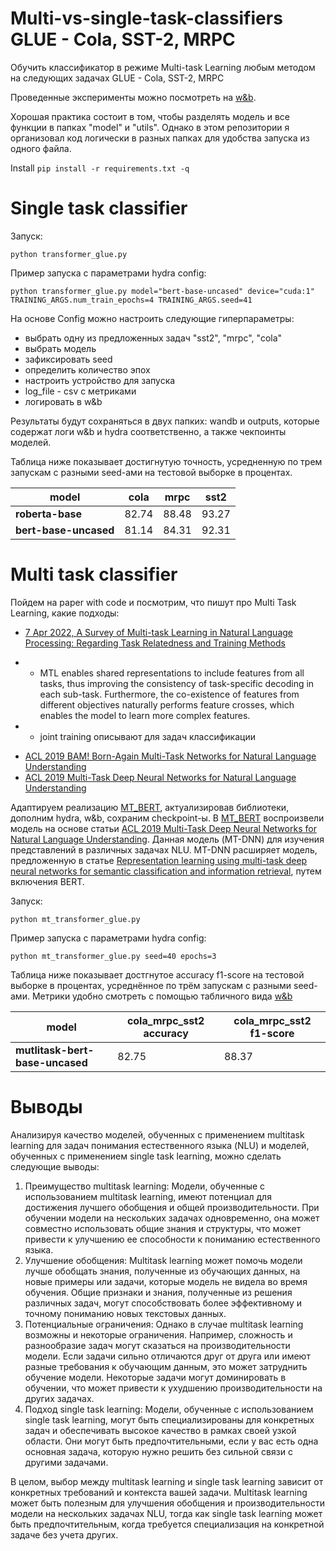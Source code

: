 # Multi-vs-single-task-classifiers GLUE - Cola, SST-2, MRPC

Обучить классификатор в режиме Multi-task Learning любым методом на следующих задачах GLUE - Cola, SST-2, MRPC

Проведенные эксперименты можно посмотреть на [w&b](https://wandb.ai/gusevski/Multi-vs-single-task-classifiers?workspace=user-gusevski).

Хорошая практика состоит в том, чтобы разделять модель и все функции в папках "model" и "utils". Однако в этом репозитории я организовал код логически в разных папках для удобства запуска из одного файла.

Install `pip install -r requirements.txt -q`

# Single task classifier 

Запуск:

`python transformer_glue.py`

Пример запуска с параметрами hydra config:

`python transformer_glue.py model="bert-base-uncased" device="cuda:1" TRAINING_ARGS.num_train_epochs=4 TRAINING_ARGS.seed=41`


На основе Config можно настроить следующие гиперпараметры:
- выбрать одну из предложенных задач "sst2", "mrpc", "cola"
- выбрать модель
- зафиксировать seed
- определить количество эпох
- настроить устройство для запуска
- log_file - csv с метриками
- логировать в w&b

Результаты будут сохраняться в двух папких: wandb и outputs, которые содержат логи w&b и hydra соответственно, а также чекпоинты моделей.

Таблица ниже показывает достигнутую точность, усредненную по трем запускам с разными seed-ами на тестовой выборке в процентах.

|model|cola|mrpc|sst2|
|---|---|---|---|
|**roberta-base**|82\.74|88\.48|93\.27|
|**bert-base-uncased**|81\.14|84\.31|92\.31|

# Multi task classifier

Пойдем на paper with code и посмотрим, что пишут про Multi Task Learning, какие подходы:
- [7 Apr 2022, A Survey of Multi-task Learning in Natural Language Processing: Regarding Task Relatedness and Training Methods](https://paperswithcode.com/paper/a-survey-of-multi-task-learning-in-natural) 
 * * MTL enables shared representations to include features from all tasks, thus
improving the consistency of task-specific decoding in each sub-task. Furthermore, the co-existence
of features from different objectives naturally performs feature crosses, which enables the model to
learn more complex features.
 * * joint training описывают для задач классификации
- [ACL 2019 BAM! Born-Again Multi-Task Networks for Natural Language Understanding](https://paperswithcode.com/paper/bam-born-again-multi-task-networks-for)
- [ACL 2019 Multi-Task Deep Neural Networks for Natural Language Understanding](https://paperswithcode.com/paper/multi-task-deep-neural-networks-for-natural)

 
Адаптируем реализацию [MT_BERT](https://github.com/ABaldrati/MT-BERT), актуализировав библиотеки, дополним hydra, w&b, сохраним checkpoint-ы.
В [MT_BERT](https://github.com/ABaldrati/MT-BERT) воспроизвели модель на основе статьи [ACL 2019 Multi-Task Deep Neural Networks for Natural Language Understanding](https://paperswithcode.com/paper/multi-task-deep-neural-networks-for-natural). Данная модель (MT-DNN) для изучения представлений в различных задачах NLU. MT-DNN расширяет модель, предложенную в статье [Representation learning using multi-task deep neural networks for semantic classification and information retrieval](https://aclanthology.org/N15-1092), путем включения BERT.

Запуск:

`python mt_transformer_glue.py`

Пример запуска с параметрами hydra config:

`python mt_transformer_glue.py seed=40 epochs=3`


Таблица ниже показывает достгнутое accuracy f1-score на тестовой выборке в процентах, усреднённое по трём запускам c разными seed-ами. Метрики удобно смотреть с помощью табличного вида [w&b](https://wandb.ai/gusevski/Multi-vs-single-task-classifiers/table?workspace=user-gusevski)


|model|cola_mrpc_sst2 accuracy|cola_mrpc_sst2 f1-score|
|---|---|---|
|**mutlitask-bert-base-uncased**|82\.75|88\.37|


# Выводы

Анализируя качество моделей, обученных с применением multitask learning для задач понимания естественного языка (NLU) и моделей, обученных с применением single task learning, можно сделать следующие выводы:

1. Преимущество multitask learning: Модели, обученные с использованием multitask learning, имеют потенциал для достижения лучшего обобщения и общей производительности. При обучении модели на нескольких задачах одновременно, она может совместно использовать общие знания и структуры, что может привести к улучшению ее способности к пониманию естественного языка.
2. Улучшение обобщения: Multitask learning может помочь модели лучше обобщать знания, полученные из обучающих данных, на новые примеры или задачи, которые модель не видела во время обучения. Общие признаки и знания, полученные из решения различных задач, могут способствовать более эффективному и точному пониманию новых текстовых данных.
3. Потенциальные ограничения: Однако в случае multitask learning возможны и некоторые ограничения. Например, сложность и разнообразие задач могут сказаться на производительности модели. Если задачи сильно отличаются друг от друга или имеют разные требования к обучающим данным, это может затруднить обучение модели. Некоторые задачи могут доминировать в обучении, что может привести к ухудшению производительности на других задачах.
4. Подход single task learning: Модели, обученные с использованием single task learning, могут быть специализированы для конкретных задач и обеспечивать высокое качество в рамках своей узкой области. Они могут быть предпочтительными, если у вас есть одна основная задача, которую нужно решить без сильной связи с другими задачами.

В целом, выбор между multitask learning и single task learning зависит от конкретных требований и контекста вашей задачи. Multitask learning может быть полезным для улучшения обобщения и производительности модели на нескольких задачах NLU, тогда как single task learning может быть предпочтительным, когда требуется специализация на конкретной задаче без учета других.